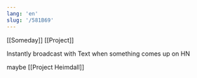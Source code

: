 ```yaml
---
lang: 'en'
slug: '/581B69'
---
```


[[Someday]] [[Project]]

Instantly broadcast with Text when something comes up on HN

maybe [[Project Heimdall]]

